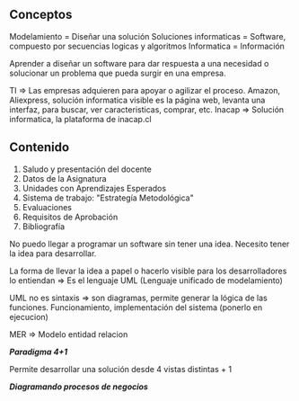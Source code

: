 ## Conceptos

Modelamiento = Diseñar una solución
Soluciones informaticas = Software, compuesto por secuencias logicas y algoritmos
Informatica = Información

Aprender a diseñar un software para dar respuesta a una necesidad o solucionar un problema que pueda surgir en una empresa.

TI => Las empresas adquieren para apoyar o agilizar el proceso.
Amazon, Aliexpress, solución informatica visible es la página web, levanta una interfaz, para buscar, ver caracteristicas, comprar, etc.
Inacap => Solución informatica, la plataforma de inacap.cl 

## Contenido

1. Saludo y presentación del docente
2. Datos de la Asignatura
3. Unidades con Aprendizajes Esperados
4. Sistema de trabajo: "Estrategía Metodológica"
5. Evaluaciones
6. Requisitos de Aprobación
7. Bibliografía

No puedo llegar a programar un software sin tener una idea. Necesito tener la idea para desarrollar.

La forma de llevar la idea a papel o hacerlo visible para los desarrolladores lo entiendan => Es el lenguaje UML (Lenguaje unificado de modelamiento)

UML no es sintaxis => son diagramas, permite generar la lógica de las funciones. Funcionamiento, implementación del sistema (ponerlo en ejecucion)

MER => Modelo entidad relacion

***Paradigma 4+1*** 

Permite desarrollar una solución desde 4 vistas distintas + 1

***Diagramando procesos de negocios***


